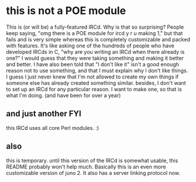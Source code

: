 # this is not a POE module

This is (or will be) a fully-featured IRCd. Why is that so surprising? People keep saying, "omg there is a POE module for ircd y r u making 1,"
but that fails and is very simple whereas this is completely customizable and packed with features. It's like asking one of the hundreds of 
people who have developed IRCds in C, "why are you writing an IRCd when there already is one?" I would guess that they were taking something and
making it better and better. I have also been told that "I don't like it" isn't a good enough reason not to use something, and that I must explain
why I don't like things. I guess I just never knew that I'm not allowed to create my own things if someone else has already created something
similar. besides, I don't want to set up an IRCd for any particular reason. I want to make one, so that is what I'm doing. (and have been for over a year)

## and just another FYI

this IRCd uses all core Perl modules. :)

## also

this is temporary. until this version of the IRCd is somewhat usable, this README probably won't help much. Basically this is an even more
customizable version of juno 2. It also has a server linking protocol now.

